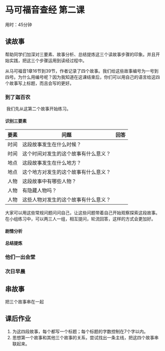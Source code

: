 # 马可福音查经 第二课

用时：45分钟

## 读故事

​	帮助同学们加深对三要素、故事分析、总结提炼这三个读故事步骤的印象。并且开始实践，把这三个步骤运用到读经过程中。

​	从马可福音1章16节到39节，作者记录了四个故事。我们给这些故事编号为一号到四号。为什么用编号呢？因为我知道在这课结束后，你们可以用自己的语言给这四个故事写上标题，而且会写的更好。

### 到了迦百农

​	我们先从这第二个故事开始练习。

#### 识别三要素

| 要素   | 问题                 | 回答   |
| ---- | ------------------ | ---- |
| 时间   | 这段故事发生在什么时候？       |      |
| 时间   | 这个时间对发生的这个故事有什么意义？ |      |
| 地点   | 这段故事发生在什么地方？       |      |
| 地点   | 这个地方对发生的这个故事有什么意义？ |      |
| 人物   | 这段故事中有哪些人物？        |      |
| 人物   | 有隐藏人物吗？            |      |
| 人物   | 这些人物对发生的这个故事有什么意义？ |      |

​	大家可以用这些常规问题问问自己，让这些问题带着自己开始观察探索这段故事。在小组练习中，可以两三人一组，相互提问，轮流回答，这样的方式会更加好。

#### 剧情分析

#### 总结提炼

### 他们一出会堂

### 次日早晨



## 串故事

把三个故事串在一起

## 课后作业

1. 为这四段故事，每个都写一个标题；每个标题的字数控制在7个字以内。
2. 思想第一个故事和其他三个故事的关系，尝试找出一条主线，把这四个故事串联起来。

